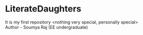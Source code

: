 # LiterateDaughters
It is my first repository &lt;nothing very special, personally special>
<br>
Author - Soumya Raj (EE undergraduate)

